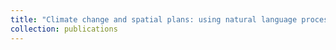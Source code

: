 ```yaml
---
title: "Climate change and spatial plans: using natural language process (NLP) to understand the climate change adaptation of German regions"
collection: publications
---
```

